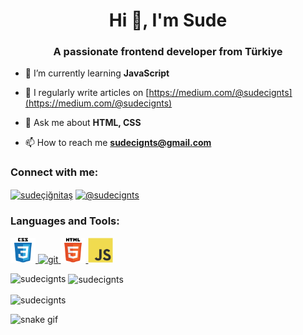 
<h1 align="center">Hi 👋, I'm Sude</h1>
<h3 align="center">A passionate frontend developer from Türkiye</h3>

- 🌱 I’m currently learning **JavaScript**

- 📝 I regularly write articles on [https://medium.com/@sudecignts](https://medium.com/@sudecignts)

- 💬 Ask me about **HTML, CSS**

- 📫 How to reach me **sudecignts@gmail.com**

<h3 align="left">Connect with me:</h3>
<p align="left">
<a href="https://linkedin.com/in/sudeçiğnitaş" target="blank"><img align="center" src="https://raw.githubusercontent.com/rahuldkjain/github-profile-readme-generator/master/src/images/icons/Social/linked-in-alt.svg" alt="sudeçiğnitaş" height="30" width="40" /></a>
<a href="https://medium.com/@sudecignts" target="blank"><img align="center" src="https://raw.githubusercontent.com/rahuldkjain/github-profile-readme-generator/master/src/images/icons/Social/medium.svg" alt="@sudecignts" height="30" width="40" /></a>
</p>

<h3 align="left">Languages and Tools:</h3>
<p align="left"> <a href="https://www.w3schools.com/css/" target="_blank" rel="noreferrer"> <img src="https://raw.githubusercontent.com/devicons/devicon/master/icons/css3/css3-original-wordmark.svg" alt="css3" width="40" height="40"/> </a> <a href="https://git-scm.com/" target="_blank" rel="noreferrer"> <img src="https://www.vectorlogo.zone/logos/git-scm/git-scm-icon.svg" alt="git" width="40" height="40"/> </a> <a href="https://www.w3.org/html/" target="_blank" rel="noreferrer"> <img src="https://raw.githubusercontent.com/devicons/devicon/master/icons/html5/html5-original-wordmark.svg" alt="html5" width="40" height="40"/> </a> <a href="https://developer.mozilla.org/en-US/docs/Web/JavaScript" target="_blank" rel="noreferrer"> <img src="https://raw.githubusercontent.com/devicons/devicon/master/icons/javascript/javascript-original.svg" alt="javascript" width="40" height="40"/> </a> </p>

<p><img align="left" src="https://github-readme-stats.vercel.app/api/top-langs?username=sudecignts&show_icons=true&locale=en&layout=compact" alt="sudecignts" /></p>

<p>&nbsp;<img align="center" src="https://github-readme-stats.vercel.app/api?username=sudecignts&show_icons=true&locale=en" alt="sudecignts" /></p>

<p><img align="center" src="https://github-readme-streak-stats.herokuapp.com/?user=sudecignts&" alt="sudecignts" /></p>


![snake gif](https://github.com/sudeCignts/sudeCignts/blob/output/github-contribution-grid-snake.gif)
